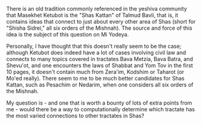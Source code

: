 There is an old tradition commonly referenced in the yeshiva community that Masekhet Ketubot is the "Shas Kattan" of Talmud Bavli, that is, it contains ideas that connect to just about every other area of Shas (short for "Shisha Sidrei," all six orders of the Mishnah). The source and force of this idea is the subject of this question on Mi Yodeya.

Personally, I have thought that this doesn't really seem to be the case; although Ketubot does indeed have a lot of cases involving civil law and connects to many topics covered in tractates Bava Metzia, Bava Batra, and Shevu'ot, and one encounters the laws of Shabbat and Yom Tov in the first 10 pages, it doesn't contain much from Zera'im, Kodshim or Taharot (or Mo'ed really). There seem to me to be much better candidates for Shas Kattan, such as Pesachim or Nedarim, when one considers all six orders of the Mishnah.

My question is - and one that is worth a bounty of lots of extra points from me - would there be a way to computationally determine which tractate has the most varied connections to other tractates in Shas?
